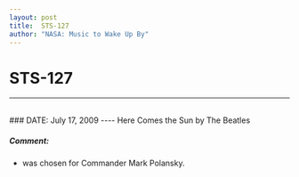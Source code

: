 ```yaml
---
layout: post
title:  STS-127
author: "NASA: Music to Wake Up By"
---
```


# STS-127
----
<br/>
### DATE: July 17, 2009
----
Here Comes the Sun by The Beatles

##### Comment:
* was chosen for Commander Mark Polansky.

